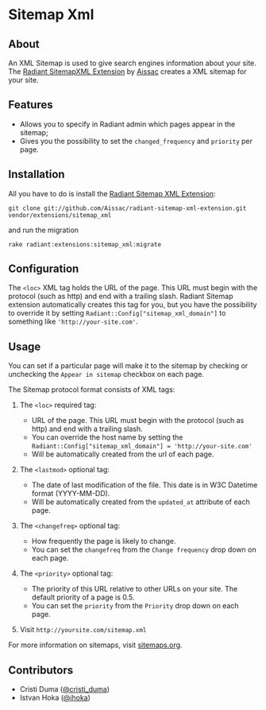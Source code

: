 Sitemap Xml
===

About
---

An XML Sitemap is used to give search engines information about your site. The [Radiant SitemapXML Extension][rse] by [Aissac][ai] creates a XML sitemap for your site.

Features
---

* Allows you to specify in Radiant admin which pages appear in the sitemap;
* Gives you the possibility to set the `changed_frequency` and `priority` per page.

Installation
---

All you have to do is install the [Radiant Sitemap XML Extension][rse]:

    git clone git://github.com/Aissac/radiant-sitemap-xml-extension.git vendor/extensions/sitemap_xml

and run the migration 

    rake radiant:extensions:sitemap_xml:migrate
    
Configuration
---

The `<loc>` XML tag holds the URL of the page. This URL must begin with the protocol (such as http) and end with a trailing slash. Radiant Sitemap extension automatically creates this tag for you, but you have the possibility to override it by setting `Radiant::Config["sitemap_xml_domain"]` to something like `'http://your-site.com'`.

Usage
---

You can set if a particular page will make it to the sitemap by checking or unchecking the `Appear in sitemap` checkbox on each page.

The Sitemap protocol format consists of XML tags:

1.  The `<loc>` required tag:
  
    -  URL of the page. This URL must begin with the protocol (such as http) and end with a trailing slash.
    -  You can override the host name by setting the `Radiant::Config["sitemap_xml_domain"] = 'http://your-site.com'`
    -  Will be automatically created from the url of each page.
    
2.  The `<lastmod>` optional tag:
  
    -  The date of last modification of the file. This date is in W3C Datetime format (YYYY-MM-DD).
    -  Will be automatically created from the `updated_at` attribute of each page.

3.  The `<changefreq>` optional tag:
  
    -  How frequently the page is likely to change.
    -  You can set the `changefreq` from the `Change frequency` drop down on each page.

4.  The `<priority>` optional tag:  
  
    -  The priority of this URL relative to other URLs on your site. The default priority of a page is 0.5.
    -  You can set the `priority` from the `Priority` drop down on each page.

5.  Visit `http://yoursite.com/sitemap.xml`

For more information on sitemaps, visit [sitemaps.org][sitemaps].

Contributors
---

* Cristi Duma ([@cristi_duma][cd])
* Istvan Hoka ([@ihoka][ih])

[sitemaps]: http://www.sitemaps.org/
[ai]: http://www.aissac.ro/
[rd]: http://radiantcms.org/
[rse]: http://blog.aissac.ro/radiant/sitemap-xml-extension/
[cd]: http://twitter.com/cristi_duma
[ih]: http://twitter.com/ihoka